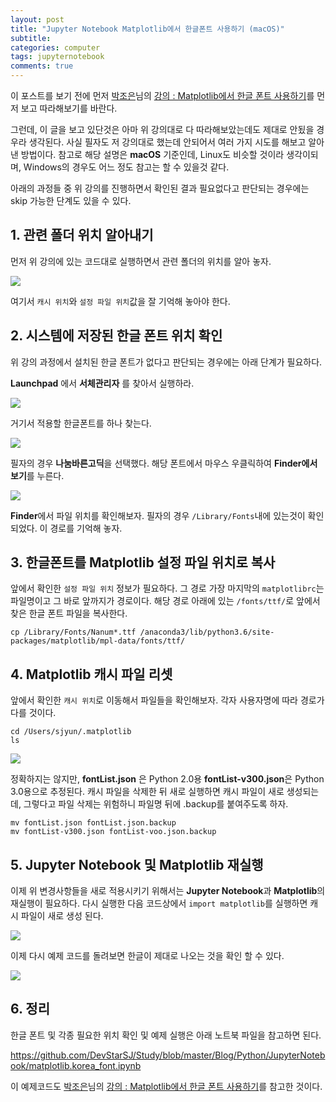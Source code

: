 ```yaml
---
layout: post
title: "Jupyter Notebook Matplotlib에서 한글폰트 사용하기 (macOS)"
subtitle:  
categories: computer
tags: jupyternotebook
comments: true
---
```


이 포스트를 보기 전에 먼저 [박조은](https://www.facebook.com/zzonee)님의 [강의 : Matplotlib에서 한글 폰트 사용하기](https://programmers.co.kr/learn/courses/21/lessons/950)를 먼저 보고 따라해보기를 바란다.

그런데, 이 글을 보고 있단것은 아마 위 강의대로 다 따라해보았는데도 제대로 안됬을 경우라 생각된다. 사실 필자도 저 강의대로 했는데 안되어서 여러 가지 시도를 해보고 알아낸 방법이다. 참고로 해당 설명은 **macOS** 기준인데, Linux도 비슷할 것이라 생각이되며, Windows의 경우도 어느 정도 참고는 할 수 있을것 같다.

아래의 과정들 중 위 강의를 진행하면서 확인된 결과 필요없다고 판단되는 경우에는 skip 가능한 단계도 있을 수 있다.

## 1. 관련 폴더 위치 알아내기

먼저 위 강의에 있는 코드대로 실행하면서 관련 폴더의 위치를 알아 놓자.

![](https://raw.githubusercontent.com/DevStarSJ/Study/master/Blog/Python/JupyterNotebook/image/matplotlib.korean.01.png)

여기서 `캐시 위치`와 `설정 파일 위치`값을 잘 기억해 놓아야 한다.

## 2. 시스템에 저장된 한글 폰트 위치 확인

위 강의 과정에서 설치된 한글 폰트가 없다고 판단되는 경우에는 아래 단계가 필요하다.

**Launchpad** 에서 **서체관리자** 를 찾아서 실행하라.

![](https://raw.githubusercontent.com/DevStarSJ/Study/master/Blog/Python/JupyterNotebook/image/matplotlib.korean.03.png)

거기서 적용할 한글폰트를 하나 찾는다.

![](https://raw.githubusercontent.com/DevStarSJ/Study/master/Blog/Python/JupyterNotebook/image/matplotlib.korean.04.png)

필자의 경우 **나눔바른고딕**을 선택했다. 해당 폰트에서 마우스 우클릭하여 **Finder에서 보기**를 누른다.

![](https://raw.githubusercontent.com/DevStarSJ/Study/master/Blog/Python/JupyterNotebook/image/matplotlib.korean.05.png)

**Finder**에서 파일 위치를 확인해보자. 필자의 경우 `/Library/Fonts`내에 있는것이 확인되었다. 이 경로를 기억해 놓자.

## 3. 한글폰트를 Matplotlib 설정 파일 위치로 복사

앞에서 확인한 `설정 파일 위치` 정보가 필요하다. 그 경로 가장 마지막의 `matplotlibrc`는 파일명이고 그 바로 앞까지가 경로이다. 해당 경로 아래에 있는 `/fonts/ttf/`로 앞에서 찾은 한글 폰트 파일을 복사한다.

```shell
cp /Library/Fonts/Nanum*.ttf /anaconda3/lib/python3.6/site-packages/matplotlib/mpl-data/fonts/ttf/
```

## 4. Matplotlib 캐시 파일 리셋

앞에서 확인한 `캐시 위치`로 이동해서 파일들을 확인해보자. 각자 사용자명에 따라 경로가 다를 것이다.

```shell
cd /Users/sjyun/.matplotlib
ls
```

![](https://raw.githubusercontent.com/DevStarSJ/Study/master/Blog/Python/JupyterNotebook/image/matplotlib.korean.02.png)

정확하지는 않지만, **fontList.json** 은 Python 2.0용 **fontList-v300.json**은 Python 3.0용으로 추정된다. 캐시 파일을 삭제한 뒤 새로 실행하면 캐시 파일이 새로 생성되는데, 그렇다고 파일 삭제는 위험하니 파일명 뒤에 .backup를 붙여주도록 하자.

```shell
mv fontList.json fontList.json.backup
mv fontList-v300.json fontList-voo.json.backup
```

## 5. Jupyter Notebook 및 Matplotlib 재실행

이제 위 변경사항들을 새로 적용시키기 위해서는 **Jupyter Notebook**과 **Matplotlib**의 재실행이 필요하다. 다시 실행한 다음 코드상에서 `import matplotlib`를 실행하면 캐시 파일이 새로 생성 된다.

![](https://raw.githubusercontent.com/DevStarSJ/Study/master/Blog/Python/JupyterNotebook/image/matplotlib.korean.06.png)

이제 다시 예제 코드를 돌려보면 한글이 제대로 나오는 것을 확인 할 수 있다.

![](https://raw.githubusercontent.com/DevStarSJ/Study/master/Blog/Python/JupyterNotebook/image/matplotlib.korean.07.png)

## 6. 정리

한글 폰트 및 각종 필요한 위치 확인 및 예제 실행은 아래 노트북 파일을 참고하면 된다.

<https://github.com/DevStarSJ/Study/blob/master/Blog/Python/JupyterNotebook/matplotlib.korea_font.ipynb>

이 예제코드도 [박조은](https://www.facebook.com/zzonee)님의 [강의 : Matplotlib에서 한글 폰트 사용하기](https://programmers.co.kr/learn/courses/21/lessons/950)를 참고한 것이다.